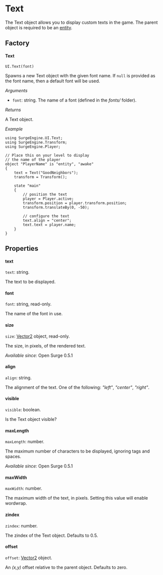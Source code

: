 Text
====

The Text object allows you to display custom texts in the game. The parent object is required to be an [entity](/engine/entity).

Factory
-------

#### Text

`UI.Text(font)`

Spawns a new Text object with the given font name. If `null` is provided as the font name, then a default font will be used.

*Arguments*

* `font`: string. The name of a font (defined in the *fonts/* folder).

*Returns*

A Text object.

*Example*
```
using SurgeEngine.UI.Text;
using SurgeEngine.Transform;
using SurgeEngine.Player;

// Place this on your level to display
// the name of the player
object "PlayerName" is "entity", "awake"
{
    text = Text("GoodNeighbors");
    transform = Transform();

    state "main"
    {
        // position the text
        player = Player.active;
        transform.position = player.transform.position;
        transform.translateBy(0, -50);

        // configure the text
        text.align = "center";
        text.text = player.name;
    }
}
```

Properties
----------

#### text

`text`: string.

The text to be displayed.

#### font

`font`: string, read-only.

The name of the font in use.

#### size

`size`: [Vector2](/engine/vector2) object, read-only.

The size, in pixels, of the rendered text.

*Available since:* Open Surge 0.5.1

#### align

`align`: string.

The alignment of the text. One of the following: *"left"*, *"center"*, *"right"*.

#### visible

`visible`: boolean.

Is the Text object visible?

#### maxLength

`maxLength`: number.

The maximum number of characters to be displayed, ignoring *<color>* tags and spaces.

*Available since:* Open Surge 0.5.1

#### maxWidth

`maxWidth`: number.

The maximum width of the text, in pixels. Setting this value will enable wordwrap.

#### zindex

`zindex`: number.

The zindex of the Text object. Defaults to 0.5.

#### offset

`offset`: [Vector2](/engine/vector2) object.

An *(x,y)* offset relative to the parent object. Defaults to zero.
